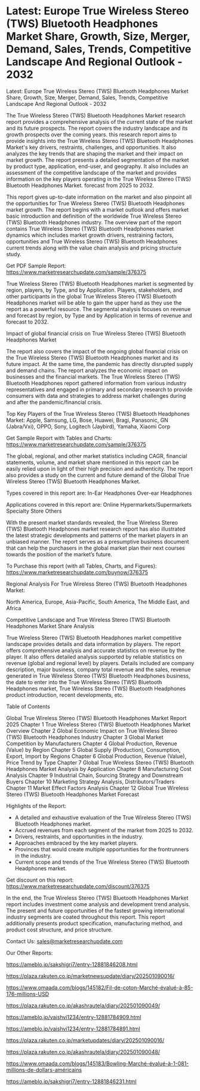 # Latest: Europe True Wireless Stereo (TWS) Bluetooth Headphones Market Share, Growth, Size, Merger, Demand, Sales, Trends, Competitive Landscape And Regional Outlook - 2032

Latest: Europe True Wireless Stereo (TWS) Bluetooth Headphones Market Share, Growth, Size, Merger, Demand, Sales, Trends, Competitive Landscape And Regional Outlook - 2032

The True Wireless Stereo (TWS) Bluetooth Headphones Market research report provides a comprehensive analysis of the current state of the market and its future prospects. The report covers the industry landscape and its growth prospects over the coming years. this research report aims to provide insights into the True Wireless Stereo (TWS) Bluetooth Headphones Market's key drivers, restraints, challenges, and opportunities. It also analyzes the key trends that are shaping the market and their impact on market growth. The report presents a detailed segmentation of the market by product type, application, end-user, and geography. It also includes an assessment of the competitive landscape of the market and provides information on the key players operating in the True Wireless Stereo (TWS) Bluetooth Headphones Market. forecast from 2025 to 2032.

This report gives up-to-date information on the market and also pinpoint all the opportunities for True Wireless Stereo (TWS) Bluetooth Headphones market growth. The report begins with a market outlook and offers market basic introduction and definition of the worldwide True Wireless Stereo (TWS) Bluetooth Headphones industry. The overview part of the report contains True Wireless Stereo (TWS) Bluetooth Headphones market dynamics which includes market growth drivers, restraining factors, opportunities and True Wireless Stereo (TWS) Bluetooth Headphones current trends along with the value chain analysis and pricing structure study.

Get PDF Sample Report: https://www.marketresearchupdate.com/sample/376375

True Wireless Stereo (TWS) Bluetooth Headphones market is segmented by region, players, by Type, and by Application. Players, stakeholders, and other participants in the global True Wireless Stereo (TWS) Bluetooth Headphones market will be able to gain the upper hand as they use the report as a powerful resource. The segmental analysis focuses on revenue and forecast by region, by Type and by Application in terms of revenue and forecast to 2032.

Impact of global financial crisis on True Wireless Stereo (TWS) Bluetooth Headphones Market

The report also covers the impact of the ongoing global financial crisis on the True Wireless Stereo (TWS) Bluetooth Headphones market and its future impact. At the same time, the pandemic has directly disrupted supply and demand chains. The report analyzes the economic impact on businesses and the financial markets. The True Wireless Stereo (TWS) Bluetooth Headphones report gathered information from various industry representatives and engaged in primary and secondary research to provide consumers with data and strategies to address market challenges during and after the pandemic/financial crisis.

Top Key Players of the True Wireless Stereo (TWS) Bluetooth Headphones Market:
Apple, Samsung, LG, Bose, Huawei, Bragi, Panasonic, GN (Jabra/Vxi), OPPO, Sony, Logitech (Jaybird), Yamaha, Xiaomi Corp


Get Sample Report with Tables and Charts: https://www.marketresearchupdate.com/sample/376375

The global, regional, and other market statistics including CAGR, financial statements, volume, and market share mentioned in this report can be easily relied upon in light of their high precision and authenticity. The report also provides a study on the current and future demand of the Global True Wireless Stereo (TWS) Bluetooth Headphones Market.

Types covered in this report are:
In-Ear Headphones
Over-ear Headphones


Applications covered in this report are:
Online
Hypermarkets/Supermarkets
Specialty Store
Others


With the present market standards revealed, the True Wireless Stereo (TWS) Bluetooth Headphones market research report has also illustrated the latest strategic developments and patterns of the market players in an unbiased manner. The report serves as a presumptive business document that can help the purchasers in the global market plan their next courses towards the position of the market’s future.

To Purchase this report (with all Tables, Charts, and Figures): https://www.marketresearchupdate.com/buynow/376375

Regional Analysis For True Wireless Stereo (TWS) Bluetooth Headphones Market:

North America, Europe, Asia-Pacific, South America, The Middle East, and Africa

Competitive Landscape and True Wireless Stereo (TWS) Bluetooth Headphones Market Share Analysis

True Wireless Stereo (TWS) Bluetooth Headphones market competitive landscape provides details and data information by players. The report offers comprehensive analysis and accurate statistics on revenue by the player. It also offers detailed analysis supported by reliable statistics on revenue (global and regional level) by players. Details included are company description, major business, company total revenue and the sales, revenue generated in True Wireless Stereo (TWS) Bluetooth Headphones business, the date to enter into the True Wireless Stereo (TWS) Bluetooth Headphones market, True Wireless Stereo (TWS) Bluetooth Headphones product introduction, recent developments, etc.

Table of Contents

Global True Wireless Stereo (TWS) Bluetooth Headphones Market Report 2025
Chapter 1 True Wireless Stereo (TWS) Bluetooth Headphones Market Overview
Chapter 2 Global Economic Impact on True Wireless Stereo (TWS) Bluetooth Headphones Industry
Chapter 3 Global Market Competition by Manufacturers
Chapter 4 Global Production, Revenue (Value) by Region
Chapter 5 Global Supply (Production), Consumption, Export, Import by Regions
Chapter 6 Global Production, Revenue (Value), Price Trend by Type
Chapter 7 Global True Wireless Stereo (TWS) Bluetooth Headphones Market Analysis by Application
Chapter 8 Manufacturing Cost Analysis
Chapter 9 Industrial Chain, Sourcing Strategy and Downstream Buyers
Chapter 10 Marketing Strategy Analysis, Distributors/Traders
Chapter 11 Market Effect Factors Analysis
Chapter 12 Global True Wireless Stereo (TWS) Bluetooth Headphones Market Forecast

Highlights of the Report:

- A detailed and exhaustive evaluation of the True Wireless Stereo (TWS) Bluetooth Headphones market.
- Accrued revenues from each segment of the market from 2025 to 2032.
- Drivers, restraints, and opportunities in the industry.
- Approaches embraced by the key market players.
- Provinces that would create multiple opportunities for the frontrunners in the industry.
- Current scope and trends of the True Wireless Stereo (TWS) Bluetooth Headphones market.

Get discount on this report: https://www.marketresearchupdate.com/discount/376375

In the end, the True Wireless Stereo (TWS) Bluetooth Headphones Market report includes investment come analysis and development trend analysis. The present and future opportunities of the fastest growing international industry segments are coated throughout this report. This report additionally presents product specification, manufacturing method, and product cost structure, and price structure.

Contact Us:
sales@marketresearchupdate.com

Our Other Reports:

https://ameblo.jp/sakshigri7/entry-12881846208.html

https://plaza.rakuten.co.jp/marketnewsupdate/diary/202501090016/

https://www.omaada.com/blogs/145182/Fil-de-coton-Marché-évalué-à-85-176-millions-USD

https://plaza.rakuten.co.jp/akashrautela/diary/202501090049/

https://ameblo.jp/vaishvi1234/entry-12881784909.html

https://ameblo.jp/vaishvi1234/entry-12881784891.html

https://plaza.rakuten.co.jp/marketupdates/diary/202501090016/

https://plaza.rakuten.co.jp/akashrautela/diary/202501090048/

https://www.omaada.com/blogs/145183/Bowling-Marché-évalué-à-1-081-millions-de-dollars-américains

https://ameblo.jp/sakshigri7/entry-12881846231.html
